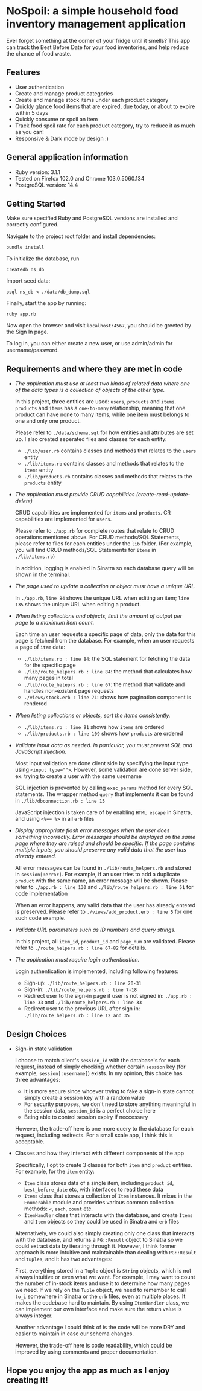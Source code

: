 # NoSpoil: a simple household food inventory management application
Ever forget something at the corner of your fridge until it smells? This app can track the Best Before Date for your food inventories, and help reduce the chance of food waste.

## Features
- User authentication
- Create and manage product categories
- Create and manage stock items under each product category
- Quickly glance food items that are expired, due today, or about to expire within 5 days
- Quickly consume or spoil an item
- Track food spoil rate for each product category, try to reduce it as much as you can!
- Responsive & Dark mode by design :)

## General application information
- Ruby version: 3.1.1
- Tested on Firefox 102.0 and Chrome 103.0.5060.134
- PostgreSQL version: 14.4

## Getting Started
Make sure specified Ruby and PostgreSQL versions are installed and correctly configured.

Navigate to the project root folder and install dependencies:
```shell
bundle install
```

To initialize the database, run
```shell
createdb ns_db
```

Import seed data:
```shell
psql ns_db < ./data/db_dump.sql
```

Finally, start the app by running:
```shell
ruby app.rb
```
Now open the browser and visit `localhost:4567`, you should be greeted by the Sign In page.

To log in, you can either create a new user, or use admin/admin for username/password.

## Requirements and where they are met in code
- *The application must use at least two kinds of related data where one of the data types is a collection of objects of the other type.*

  In this project, three entities are used: `users`, `products` and `items`. `products` and `items` has a `one-to-many` relationship, meaning that one product can have none to many items, while one item must belongs to one and only one product.

  Please refer to `./data/schema.sql` for how entities and attributes are set up. I also created seperated files and classes for each entity:
  - `./lib/user.rb` contains classes and methods that relates to the `users` entity
  - `./lib/items.rb` contains classes and methods that relates to the `items` entity
  - `./lib/products.rb` contains classes and methods that relates to the `products` entity
- *The application must provide CRUD capabilities (create-read-update-delete)*

  CRUD capabilities are implemented for `items` and `products`. CR capabilities are implemented for `users`.

  Please refer to `./app.rb` for complete routes that relate to CRUD operations mentioned above. For CRUD methods/SQL Statements, please refer to files for each entities under the `lib` folder. (For example, you will find CRUD methods/SQL Statements for `items` in `./lib/items.rb`)

  In addition, logging is enabled in Sinatra so each database query will be shown in the terminal.

- *The page used to update a collection or object must have a unique URL.*

  In `./app.rb`, `line 84` shows the unique URL when editing an item; `line 135` shows the unique URL when editing a product.

- *When listing collections and objects, limit the amount of output per page to a maximum item count.*

  Each time an user requests a specific page of data, only the data for this page is fetched from the database. For example, when an user requests a page of `item` data:
  - `./lib/items.rb : line 84`: the SQL statement for fetching the data for the specific page
  - `./lib/route_helpers.rb : line 84`: the method that calculates how many pages in total
  - `./lib/route_heleprs.rb : line 67`: the method that validate and handles non-existent page requests
  - `./views/stock.erb : line 71`: shows how pagination component is rendered

- *When listing collections or objects, sort the items consistently.*

  - `./lib/items.rb : line 91` shows how `items` are ordered
  - `./lib/products.rb : line 109` shows how `products` are ordered

- *Validate input data as needed. In particular, you must prevent SQL and JavaScript injection.*

  Most input validation are done client side by specifying the input type using `<input type="">`. However, some validation are done server side, ex. trying to create a user with the same username

  SQL injection is prevented by calling `exec_params` method for every SQL statements. The wrapper method `query` that implements it can be found in `./lib/dbconnection.rb : line 15`

  JavaScript injection is taken care of by enabling `HTML escape` in Sinatra, and using `<%== %>` in all `erb` files

- *Display appropriate flash error messages when the user does something incorrectly. Error messages should be displayed on the same page where they are raised and should be specific. If the page contains multiple inputs, you should preserve any valid data that the user has already entered.*

  All error messages can be found in `./lib/route_helpers.rb` and stored in `session[:error]`. For example, if an user tries to add a duplicate `product` with the same name, an error message will be shown. Please refer to `./app.rb : line 130` and `./lib/route_helpers.rb : line 51` for code implementation

  When an error happens, any valid data that the user has already entered is preserved. Please refer to `./views/add_product.erb : line 5` for one such code example.

- *Validate URL parameters such as ID numbers and query strings.*

  In this project, all `item_id`, `product_id` and `page_num` are validated. Please refer to `./route_helpers.rb : line 67-82` for details.

- *The application must require login authentication.*

  Login authentication is implemented, including following features:
  - Sign-up: `./lib/route_helpers.rb : line 20-31`
  - Sign-in: `./lib/route_helpers.rb : line 7-18`
  - Redirect user to the sign-in page if user is not signed in: `./app.rb : line 33` and `./lib/route_helpers.rb : line 33`
  - Redirect user to the previous URL after sign in: `./lib/route_helpers.rb : line 12 and 35`

## Design Choices

- Sign-in state validation

  I choose to match client's `session_id` with the database's for each request, instead of simply checking whether certain `session` key (for example, `session[:username]`) exists. In my opinion, this choice has three advantages:
  - It is more secure since whoever trying to fake a sign-in state cannot simply create a session key with a random value
  - For security purposes, we don't need to store anything meaningful in the session data, `session_id` is a perfect choice here
  - Being able to control session expiry if neccessary

  However, the trade-off here is one more query to the database for each request, including redirects. For a small scale app, I think this is acceptable.

- Classes and how they interact with different components of the app

  Specifically, I opt to create 3 classes for both `item` and `product` entities. For example, for the `item` entity:
    - `Item` class stores data of a single item, including `product_id`, `best_before_date` etc, with interfaces to read these data
    - `Items` class that stores a collection of `Item` instances. It mixes in the `Enumerable` module and provides various common collection methods: `<`, `each`, `count` etc.
    - `ItemHandler` class that interacts with the database, and create `Items` and `Item` objects so they could be used in Sinatra and `erb` files

  Alternatively, we could also simply creating only one class that interacts with the database, and returns a `PG::Result` object to Sinatra so we could extract data by iterating through it. However, I think former approach is more intuitive and maintainable than dealing with `PG::Result` and `tuple`s, and it has two advantages:

  First, everything stored in a `Tuple` object is `String` objects, which is not always intuitive or even what we want. For example, I may want to count the number of in-stock items and use it to determine how many pages we need. If we rely on the `Tuple` object, we need to remember to call `to_i` somewhere in Sinatra or the `erb` files, even at multiple places. It makes the codebase hard to maintain. By using `ItemHandler` class, we can implement our own interface and make sure the return value is always integer.

  Another advantage I could think of is the code will be more DRY and easier to maintain in case our schema changes.

  However, the trade-off here is code readability, which could be improved by using comments and proper documentation.

## Hope you enjoy the app as much as I enjoy creating it!
